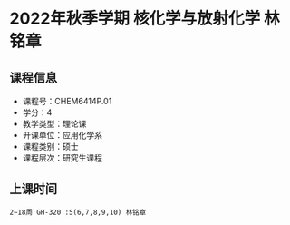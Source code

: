 # 2022年秋季学期 核化学与放射化学 林铭章






## 课程信息

- 课程号：CHEM6414P.01
- 学分：4
- 教学类型：理论课
- 开课单位：应用化学系
- 课程类别：硕士
- 课程层次：研究生课程

## 上课时间

```
2~18周 GH-320 :5(6,7,8,9,10) 林铭章
```


